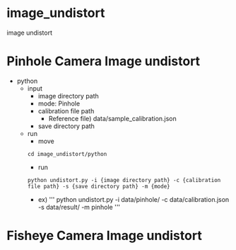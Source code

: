 # image_undistort
image undistort

# Pinhole Camera Image undistort
+ python
    + input
        + image directory path
        + mode: Pinhole
        + calibration file path
            + Reference file) data/sample_calibration.json
        + save directory path
    + run
        + move
        ```
        cd image_undistort/python
        ```
        + run
        ```
        python undistort.py -i {image directory path} -c {calibration file path} -s {save directory path} -m {mode}
        ```
        + ex)
        '''
        python undistort.py -i data/pinhole/ -c data/calibration.json -s data/result/ -m pinhole
        '''
# Fisheye Camera Image undistort
